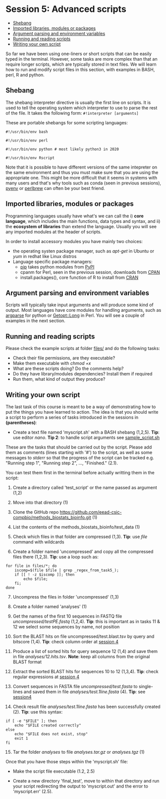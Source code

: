 # Session 5: Advanced scripts

- [Shebang](#shebang)
- [Imported libraries, modules or packages](#imported-libraries-modules-or-packages)
- [Argument parsing and environment variables](#argument-parsing-and-environment-variables)
- [Running and reading scripts](#running-and-reading-scripts)
- [Writing your own script](#writing-your-own-script)

So far we have been using one-liners or short scripts that can be easily typed in the terminal.
However, some tasks are more complex than that an require longer scripts, which are typically stored in text files. We will learn how to run and modify script files in this section, with examples in BASH, perl, R and python.

## Shebang

The shebang interpreter directive is usually the first line on scripts. 
It is used to tell the operating system which interpreter to use to parse the rest of the file.
It takes the following form: ```#!interpreter [arguments]```

These are portable shebangs for some scripting languages:
```
#!/usr/bin/env bash

#!/usr/bin/env perl 

#!/usr/bin/env python # most likely python3 in 2020

#!/usr/bin/env Rscript
```

Note that it is possible to have different versions of the same intepreter on the same environment and thus you must make sure that you are using the appropriate one. This might be more difficult that it seems in systems with many users and that's why tools such as conda (seen in previous sessions), [pyenv](https://github.com/pyenv/pyenv) or [perlbrew](https://perlbrew.pl) can often be your best friend.

## Imported libraries, modules or packages

Programming languages usually have what's we can call the i) **core language**, which includes the main functions, data types and syntax, and ii) the **ecosystem of libraries** than extend the language. Usually you will see any imported modules at the header of scripts.

In order to install accessory modules you have mainly two choices:
 * the operating systen package manager, such as *apt-get* in Ubuntu or *yum* in redhat like Linux distros
 * Language specific package managers:
   - [pip](https://pip.pypa.io/en/stable) takes python modules from [PyPI](https://pypi.org)
   - cpanm for Perl, seen in the previous session, downloads from [CPAN](https://www.cpan.org)
   - install.packages(), core function of R to install from [CRAN](https://cran.r-project.org) 

## Argument parsing and environment variables

Scripts will typically take input arguments and will produce some kind of output.
Most languages have core modules for handling arguments, such as [argparse](https://docs.python.org/3/library/argparse.html) for python or [Getopt::Long](https://perldoc.perl.org/Getopt::Long) in Perl. You will see a couple of examples in the next section.

## Running and reading scripts

Please check the example scripts at folder [files/](./files/) and do the following tasks:
* Check their file permissions, are they executable?
* Make them executable with *chmod +x*
* What are these scripts doing? Do the comments help?
* Do they have library/modules dependencies? Install them if required
* Run them, what kind of output they produce?

## Writing your own script

The last task of this course is meant to be a way of demonstrating how to put the things you have learned to action. The idea is that you should write a script to perform a series of tasks introduced in the sessions in **(parentheses)**:

* Create a text file named 'myscript.sh' with a BASH shebang (1,2,5). **Tip**: use editor *nano*. **Tip 2**: to handle script arguments see [sample_script.sh](./files/sample_script.sh) 

These are the tasks that should be carried out by the script. Please add them as comments (lines starting with '#') to the script, as well as some messages to *stderr* so that the progress of the script can be tracked e.g. "Running step 1", "Running step 2", ..., "Finished." (2.1).

You can test them first in the terminal before actually writting them in the script:

1. Create a directory called 'test_script' or the name passed as argument (1,2)

2. Move into that directory (1)

3. Clone the GitHub repo https://github.com/eead-csic-compbio/methods_biostats_bioinfo.git (1)

4. List the contents of the methods_biostats_bioinfo/test_data (1)

5. Check which files in that folder are compressed (1,3). **Tip**: use *file* command with wildcards

6. Create a folder named 'uncompressed' and copy all the compressed files there (1,2,3). **Tip**: use a loop such as:

```
for file in files/*; do 
	iscomp=$(file $file | grep _regex_from_task5_); 
	if [[ ! -z $iscomp ]]; then 
		echo $file; 
	fi; 
done
```

7. Uncompress the files in folder 'uncompressed' (1,3)

8. Create a folder named 'analyses' (1)

9. Get the names of the first 10 sequences in FASTQ file *uncompressed/testPE.fastq* (1,2,4). **Tip**: this is important as in tasks 11 & 12 we select some sequences by name, not position

10. Sort the BLAST hits on file uncompressed/test.blast.tsv by query and bitscore (1,4). **Tip**: check column order at [session 4](./session4.md#blast-tab-separated-format) 

11. Produce a list of sorted hits for query sequence 12 (1,4) and save them in file *analyses/12.hits.tsv*. **Note**: keep all columns from the original BLAST format

12. Extract the sorted BLAST hits for sequences 10 to 12 (1,3,4). **Tip**: check regular expressions at [session 4](./session4.md#one-liners-that-use-range-regexes) 

13. Convert sequences in FASTA file *uncompressed/test.fasta* to single-lines and saved them in file *analyses/test.1line.fasta* (4). **Tip**: see [session4](./session4.md#some-bioinformatics-one-liners)

14. Check result file *analyses/test.1line.fasta* has been successfully created (2). **Tip**: use this syntax: 

```
if [ -e "$FILE" ]; then
	echo "$FILE created correctly"
else 
	echo "$FILE does not exist, stop"
	exit 1
fi
```

15. Tar the folder *analyses* to file *analyses.tar.gz* or *analyses.tgz* (1)

Once that you have those steps within the 'myscript.sh' file:

* Make the script file executable (1.2, 2.5)

<!-- * Add the **absolute path** of 'myscript.sh' to your PATH environmental variable (2.6) -->

* Create a new directory 'final_test', move to within that directory and run your script redirecting the output to 'myscript.out' and the error to 'myscript.err' (2.5). 
